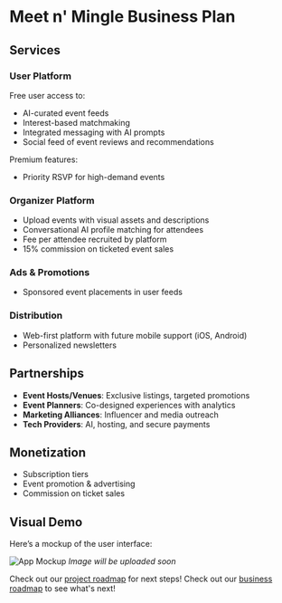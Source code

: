 # Meet n' Mingle Business Plan

## Services

### User Platform
Free user access to:
- AI-curated event feeds
- Interest-based matchmaking
- Integrated messaging with AI prompts
- Social feed of event reviews and recommendations

Premium features:
- Priority RSVP for high-demand events

### Organizer Platform
- Upload events with visual assets and descriptions
- Conversational AI profile matching for attendees
- Fee per attendee recruited by platform
- 15% commission on ticketed event sales

### Ads & Promotions
- Sponsored event placements in user feeds

### Distribution
- Web-first platform with future mobile support (iOS, Android)
- Personalized newsletters

## Partnerships

- **Event Hosts/Venues**: Exclusive listings, targeted promotions
- **Event Planners**: Co-designed experiences with analytics
- **Marketing Alliances**: Influencer and media outreach
- **Tech Providers**: AI, hosting, and secure payments

## Monetization

- Subscription tiers
- Event promotion & advertising
- Commission on ticket sales

## Visual Demo

Here’s a mockup of the user interface:

![App Mockup](./mockup.png)
*Image will be uploaded soon*

Check out our [project roadmap](./RoadMap.md) for next steps!
Check out our [business roadmap](https://github.com/desiree0102/BusinessPlan/blob/main/RoadMap.md) to see what's next!
